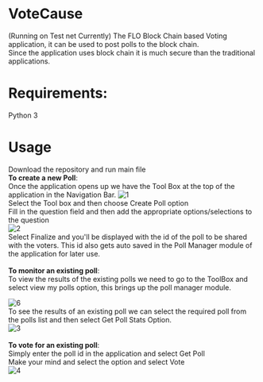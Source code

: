 # VoteCause
(Running on Test net Currently)
The FLO Block Chain based Voting application, it can be used to post polls to the block chain.<br />
Since the application uses block chain it is much secure than the traditional applications.<br /> 
# Requirements:
Python 3

# Usage
Download the repository and run main file<br />
<b>To create a new Poll</b>:<br />
Once the application opens up we have the Tool Box at the top of the application in the Navigation Bar.
![1](https://user-images.githubusercontent.com/32017154/46360973-2d253600-c68a-11e8-88cf-ca5513f4b30a.png)
<br />
Select the Tool box and then choose Create Poll option<br />
Fill in the question field and then add the appropriate options/selections to the question<br />
![2](https://user-images.githubusercontent.com/32017154/46360185-88562900-c688-11e8-83af-2942548f1621.png)<br />
Select Finalize and you'll be displayed with the id of the poll to be shared with the voters. This id also gets auto saved in the Poll Manager module of the application for later use.<br />
<br />
<b>To monitor an existing poll</b>:<br />
To view the results of the existing polls we need to go to the ToolBox and select view my polls option, this brings up the poll
manager module.

![6](https://user-images.githubusercontent.com/32017154/46361427-3d89e080-c68b-11e8-9985-737db3c43dca.png)<br />
To see the results of an existing poll we can select the required poll from the polls list and then select Get Poll Stats Option.<br />
![3](https://user-images.githubusercontent.com/32017154/46360478-2813b700-c689-11e8-84d9-220d9efa9650.png)<br />
<br />
<b>To vote for an existing poll</b>:<br />
Simply enter the poll id in the application and select Get Poll<br />
Make your mind and select the option and select Vote<br />
![4](https://user-images.githubusercontent.com/32017154/46360626-79bc4180-c689-11e8-9db8-71c5ff732a92.png)


